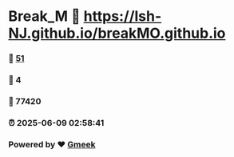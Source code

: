 # Break_M :link: https://lsh-NJ.github.io/breakMO.github.io 
### :page_facing_up: [51](https://lsh-NJ.github.io/breakMO.github.io/tag.html) 
### :speech_balloon: 4 
### :hibiscus: 77420 
### :alarm_clock: 2025-06-09 02:58:41 
### Powered by :heart: [Gmeek](https://github.com/Meekdai/Gmeek)
